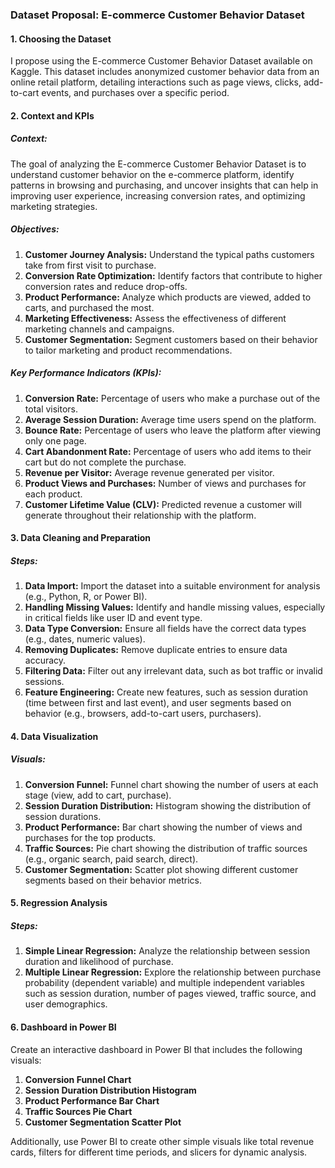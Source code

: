 ### Dataset Proposal: E-commerce Customer Behavior Dataset

#### 1. Choosing the Dataset

I propose using the E-commerce Customer Behavior Dataset available on Kaggle. This dataset includes anonymized customer behavior data from an online retail platform, detailing interactions such as page views, clicks, add-to-cart events, and purchases over a specific period.



#### 2. Context and KPIs

##### Context:
The goal of analyzing the E-commerce Customer Behavior Dataset is to understand customer behavior on the e-commerce platform, identify patterns in browsing and purchasing, and uncover insights that can help in improving user experience, increasing conversion rates, and optimizing marketing strategies.

##### Objectives:
1. **Customer Journey Analysis:** Understand the typical paths customers take from first visit to purchase.
2. **Conversion Rate Optimization:** Identify factors that contribute to higher conversion rates and reduce drop-offs.
3. **Product Performance:** Analyze which products are viewed, added to carts, and purchased the most.
4. **Marketing Effectiveness:** Assess the effectiveness of different marketing channels and campaigns.
5. **Customer Segmentation:** Segment customers based on their behavior to tailor marketing and product recommendations.

##### Key Performance Indicators (KPIs):
1. **Conversion Rate:** Percentage of users who make a purchase out of the total visitors.
2. **Average Session Duration:** Average time users spend on the platform.
3. **Bounce Rate:** Percentage of users who leave the platform after viewing only one page.
4. **Cart Abandonment Rate:** Percentage of users who add items to their cart but do not complete the purchase.
5. **Revenue per Visitor:** Average revenue generated per visitor.
6. **Product Views and Purchases:** Number of views and purchases for each product.
7. **Customer Lifetime Value (CLV):** Predicted revenue a customer will generate throughout their relationship with the platform.

#### 3. Data Cleaning and Preparation

##### Steps:
1. **Data Import:** Import the dataset into a suitable environment for analysis (e.g., Python, R, or Power BI).
2. **Handling Missing Values:** Identify and handle missing values, especially in critical fields like user ID and event type.
3. **Data Type Conversion:** Ensure all fields have the correct data types (e.g., dates, numeric values).
4. **Removing Duplicates:** Remove duplicate entries to ensure data accuracy.
5. **Filtering Data:** Filter out any irrelevant data, such as bot traffic or invalid sessions.
6. **Feature Engineering:** Create new features, such as session duration (time between first and last event), and user segments based on behavior (e.g., browsers, add-to-cart users, purchasers).

#### 4. Data Visualization

##### Visuals:
1. **Conversion Funnel:** Funnel chart showing the number of users at each stage (view, add to cart, purchase).
2. **Session Duration Distribution:** Histogram showing the distribution of session durations.
3. **Product Performance:** Bar chart showing the number of views and purchases for the top products.
4. **Traffic Sources:** Pie chart showing the distribution of traffic sources (e.g., organic search, paid search, direct).
5. **Customer Segmentation:** Scatter plot showing different customer segments based on their behavior metrics.

#### 5. Regression Analysis

##### Steps:
1. **Simple Linear Regression:** Analyze the relationship between session duration and likelihood of purchase.
2. **Multiple Linear Regression:** Explore the relationship between purchase probability (dependent variable) and multiple independent variables such as session duration, number of pages viewed, traffic source, and user demographics.

#### 6. Dashboard in Power BI

Create an interactive dashboard in Power BI that includes the following visuals:
1. **Conversion Funnel Chart**
2. **Session Duration Distribution Histogram**
3. **Product Performance Bar Chart**
4. **Traffic Sources Pie Chart**
5. **Customer Segmentation Scatter Plot**

Additionally, use Power BI to create other simple visuals like total revenue cards, filters for different time periods, and slicers for dynamic analysis.